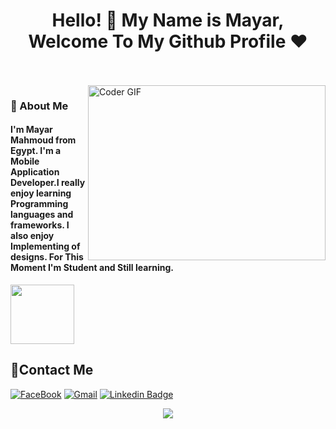 <h1 align="center">Hello! 👋 <!-- <img src="https://raw.githubusercontent.com/MartinHeinz/MartinHeinz/master/wave.gif" width="25px"> --> My Name is Mayar, Welcome To My Github Profile ♥</h1>
<!-- # Hello! <img src="https://raw.githubusercontent.com/MartinHeinz/MartinHeinz/master/wave.gif" width="30px"> My Name is Amr, Welcome To My Github Profile ♥  -->
<!-- <img src="https://github.com/Govindv7555/Govindv7555/blob/main/49e76e0596857673c5c80c85b84394c1.gif" width=1000px height=95px> -->

<br/>
<br/>

<img align="right" src="https://media.giphy.com/media/SWoSkN6DxTszqIKEqv/giphy.gif" alt="Coder GIF" width="380" height="280">

<h3>🚀 About Me</h3> 
<h4> I'm Mayar Mahmoud from Egypt. I'm a Mobile Application Developer.I really enjoy learning Programming languages and frameworks.  I also enjoy Implementing of designs. For This Moment I'm Student and Still learning. </h4>
<img align="center" src="https://github.com/Govindv7555/Govindv7555/blob/main/49e76e0596857673c5c80c85b84394c1.gif" width= 45% height=95px>


## 🔗Contact Me
[![FaceBook](https://img.shields.io/badge/FaceBook-385490?style=for-the-badge&logo=FaceBook&logoColor=white)](https://www.facebook.com/mayar.mahmoud.10236/)
[![Gmail](https://img.shields.io/badge/-Gmail-c14438?style=flat-square&logo=Gmail&logoColor=white&link=mailto:mahmoudmayar251@gmail.com)](mailto:mahmoudmayar251@gmail.com)
[![Linkedin Badge](https://img.shields.io/badge/-LinkedIn-blue?style=flat-square&logo=Linkedin&logoColor=white&link=https://www.linkedin.com/in/mayar-mahmoud-01b05a265/)](https://www.linkedin.com/in/mayar-mahmoud-01b05a265/)



<!-- ### 🔗 Links
[![FaceBook](https://img.shields.io/badge/FaceBook-385490?style=for-the-badge&logo=FaceBook&logoColor=white)](https://www.facebook.com/mayar.mahmoud.10236/)
[![linkedin](https://img.shields.io/badge/linkedin-0a66c2?style=for-the-badge&logo=linkedin&logoColor=white)](https://www.linkedin.com/in/mayar-mahmoud-01b05a265/)
<a href="mailto:mahmoudmayar251@gmail.com"><img  src="https://img.shields.io/badge/Gmail-D14836?style=for-the-badge&logo=gmail&logoColor=white"></a> -->





<!-- ### Stats
[![Top Langs](https://github-readme-stats.vercel.app/api/top-langs/?username=AmrSayed74&layout=compact)](https://github.com/anuraghazra/github-readme-stats)
---
<br/>
-->
<p align="center">
  <img src="https://readme-typing-svg.demolab.com/?lines=Hello%2C+قال تعالى : {وَ قُلْ رَبِّ زِدْنِي عِلْماً}
" style="color:mix" />
</p>
